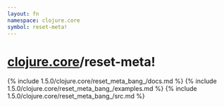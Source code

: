 ```yaml
---
layout: fn
namespace: clojure.core
symbol: reset-meta!
---
```


# [clojure.core](../)/reset-meta!

{% include 1.5.0/clojure.core/reset_meta_bang_/docs.md %}
{% include 1.5.0/clojure.core/reset_meta_bang_/examples.md %}
{% include 1.5.0/clojure.core/reset_meta_bang_/src.md %}

